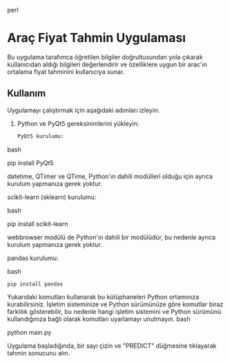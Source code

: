 perl

# Araç Fiyat Tahmin Uygulaması

Bu uygulama tarafımca öğretilen bilgiler doğrultusundan yola çıkarak kullanıcıdan aldığı bilgileri değerlendirir ve özelliklere uygun bir arac'ın ortalama fiyat tahminini kullanıcıya sunar.

## Kullanım

Uygulamayı çalıştırmak için aşağıdaki adımları izleyin:

1. Python ve PyQt5 gereksinimlerini yükleyin:

   ```bash
   PyQt5 kurulumu:

bash

pip install PyQt5

datetime, QTimer ve QTime, Python'ın dahili modülleri olduğu için ayrıca kurulum yapmanıza gerek yoktur.

scikit-learn (sklearn) kurulumu:

bash

pip install scikit-learn

webbrowser modülü de Python'ın dahili bir modülüdür, bu nedenle ayrıca kurulum yapmanıza gerek yoktur.

pandas kurulumu:

bash

    pip install pandas

Yukarıdaki komutları kullanarak bu kütüphaneleri Python ortamınıza kurabilirsiniz. İşletim sisteminize ve Python sürümünüze göre komutlar biraz farklılık gösterebilir, bu nedenle hangi işletim sistemini ve Python sürümünü kullandığınıza bağlı olarak komutları uyarlamayı unutmayın.
    bash

python main.py

Uygulama başladığında, bir sayı çizin ve "PREDICT" düğmesine tıklayarak tahmin sonucunu alın.

